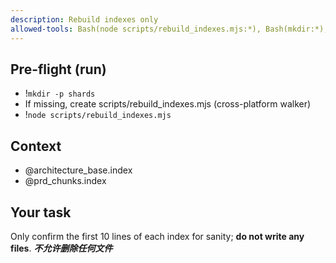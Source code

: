 ```yaml
---
description: Rebuild indexes only
allowed-tools: Bash(node scripts/rebuild_indexes.mjs:*), Bash(mkdir:*), Bash(ls:*)
---
```


## Pre-flight (run)

- !`mkdir -p shards`
- If missing, create scripts/rebuild_indexes.mjs (cross-platform walker)
- !`node scripts/rebuild_indexes.mjs`

## Context

- @architecture_base.index
- @prd_chunks.index

## Your task

Only confirm the first 10 lines of each index for sanity; **do not write any files**.
**_不允许删除任何文件_**
